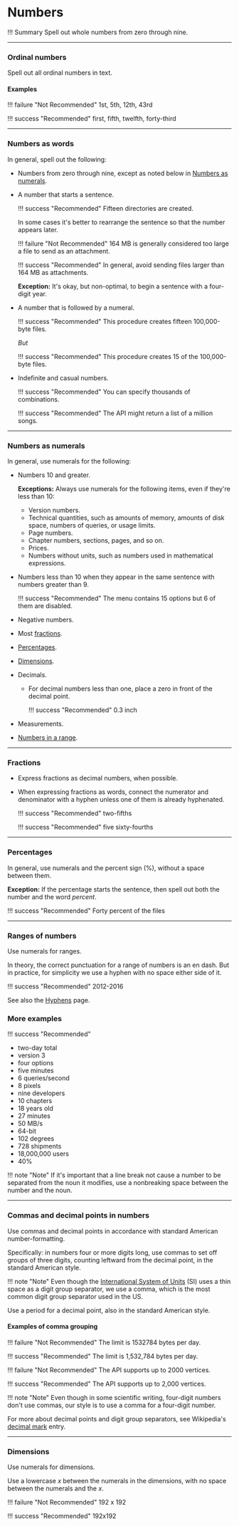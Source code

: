 # **Numbers**

!!! Summary 
    Spell out whole numbers from zero through nine.

___

### **Ordinal numbers**

Spell out all ordinal numbers in text.

#### Examples

!!! failure "Not Recommended" 
        1st, 5th, 12th, 43rd

!!! success "Recommended" 
        first, fifth, twelfth, forty-third

___

### **Numbers as words**

In general, spell out the following:

-   Numbers from zero through nine, except as noted below in [Numbers as numerals](https://developers.google.com/style/numbers#numbers-as-numerals).
-   A number that starts a sentence.

    !!! success "Recommended" 
        Fifteen directories are created.

    In some cases it's better to rearrange the sentence so that the number appears later.

    !!! failure "Not Recommended" 
        164 MB is generally considered too large a file to send as an attachment.

    !!! success "Recommended" 
        In general, avoid sending files larger than 164 MB as attachments.

    **Exception:** It's okay, but non-optimal, to begin a sentence with a four-digit year.

-   A number that is followed by a numeral.

    !!! success "Recommended" 
        This procedure creates fifteen 100,000-byte files.

    *But*

    !!! success "Recommended" 
        This procedure creates 15 of the 100,000-byte files.

-   Indefinite and casual numbers.

    !!! success "Recommended" 
        You can specify thousands of combinations.

    !!! success "Recommended" 
        The API might return a list of a million songs.

___

### **Numbers as numerals**

In general, use numerals for the following:

-   Numbers 10 and greater.

    **Exceptions:** Always use numerals for the following items, even if they're less than 10:

    -   Version numbers.
    -   Technical quantities, such as amounts of memory, amounts of disk space, numbers of queries, or usage limits.
    -   Page numbers.
    -   Chapter numbers, sections, pages, and so on.
    -   Prices.
    -   Numbers without units, such as numbers used in mathematical expressions.
-   Numbers less than 10 when they appear in the same sentence with numbers greater than 9.

    !!! success "Recommended" 
        The menu contains 15 options but 6 of them are disabled.

-   Negative numbers.
-   Most [fractions](https://developers.google.com/style/numbers#fractions).
-   [Percentages](https://developers.google.com/style/numbers#percentages).
-   [Dimensions](https://developers.google.com/style/numbers#dimensions).
-   Decimals.
    -   For decimal numbers less than one, place a zero in front of the decimal point.

        !!! success "Recommended" 0.3 inch
                

-   Measurements.
-   [Numbers in a range](https://developers.google.com/style/numbers#ranges-of-numbers).

___

### **Fractions**

-   Express fractions as decimal numbers, when possible.
-   When expressing fractions as words, connect the numerator and denominator with a hyphen unless one of them is already hyphenated.

    !!! success "Recommended" 
        two-fifths

    !!! success "Recommended" 
        five sixty-fourths

___

### **Percentages**

In general, use numerals and the percent sign (%), without a space between them.

**Exception:** If the percentage starts the sentence, then spell out both the number and the word *percent*.

!!! success "Recommended" 
        Forty percent of the files

___

### **Ranges of numbers**

Use numerals for ranges.

In theory, the correct punctuation for a range of numbers is an en dash. But in practice, for simplicity we use a hyphen with no space either side of it.

!!! success "Recommended" 
        2012-2016

See also the [Hyphens](https://developers.google.com/style/hyphens#number-range) page.

### **More examples**

!!! success "Recommended" 

-   two-day total
-   version 3
-   four options
-   five minutes
-   6 queries/second
-   8 pixels
-   nine developers
-   10 chapters
-   18 years old
-   27 minutes
-   50 MB/s
-   64-bit
-   102 degrees
-   728 shipments
-   18,000,000 users
-   40%

!!! note "Note" 
        If it's important that a line break not cause a number to be separated from the noun it modifies, use a nonbreaking space between the number and the noun.

___

### **Commas and decimal points in numbers**

Use commas and decimal points in accordance with standard American number-formatting.

Specifically: in numbers four or more digits long, use commas to set off groups of three digits, counting leftward from the decimal point, in the standard American style.

!!! note "Note" 
        Even though the [International System of Units](http://physics.nist.gov/Pubs/SP330/sp330.pdf) (SI) uses a thin space as a digit group separator, we use a comma, which is the most common digit group separator used in the US.

Use a period for a decimal point, also in the standard American style.

#### **Examples of comma grouping**

!!! failure "Not Recommended" 
        The limit is 1532784 bytes per day.

!!! success "Recommended" 
        The limit is 1,532,784 bytes per day.

!!! failure "Not Recommended" 
        The API supports up to 2000 vertices.

!!! success "Recommended" 
        The API supports up to 2,000 vertices.

!!! note "Note" 
        Even though in some scientific writing, four-digit numbers don't use commas, our style is to use a comma for a four-digit number.

For more about decimal points and digit group separators, see Wikipedia's [decimal mark](http://en.wikipedia.org/wiki/Decimal_mark) entry.

___

### **Dimensions**

Use numerals for dimensions.

Use a lowercase *x* between the numerals in the dimensions, with no space between the numerals and the *x*.

!!! failure "Not Recommended" 
        192 x 192

!!! success "Recommended" 
        192x192